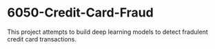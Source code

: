 # 6050-Credit-Card-Fraud  
This project attempts to build deep learning models to detect fradulent credit card transactions.
